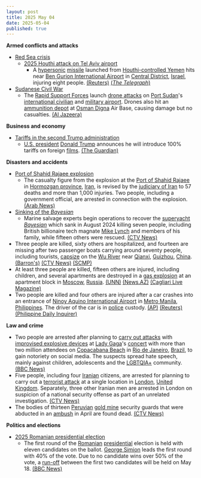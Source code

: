 ```yaml
---
layout: post
title: 2025 May 04
date: 2025-05-04
published: true
---
```



**Armed conflicts and attacks**

* [Red Sea crisis](https://en.wikipedia.org/wiki/Red_Sea_crisis "Red Sea crisis")
  + [2025 Houthi attack on Tel Aviv airport](https://en.wikipedia.org/wiki/2025_Houthi_attack_on_Tel_Aviv_airport "2025 Houthi attack on Tel Aviv airport")
    - A [hypersonic](https://en.wikipedia.org/wiki/Hypersonic_weapon "Hypersonic weapon") [missile](https://en.wikipedia.org/wiki/Missile "Missile") launched from [Houthi-controlled Yemen](https://en.wikipedia.org/wiki/Houthi-controlled_territory_of_Yemen "Houthi-controlled territory of Yemen") hits near [Ben Gurion International Airport](https://en.wikipedia.org/wiki/Ben_Gurion_International_Airport "Ben Gurion International Airport") in [Central District](https://en.wikipedia.org/wiki/Central_District_%28Israel%29 "Central District (Israel)"), [Israel](https://en.wikipedia.org/wiki/Israel "Israel"), injuring eight people. [(Reuters)](https://www.reuters.com/world/middle-east/israeli-military-says-working-intercepting-missile-launched-yemen-2025-05-04/) [(*The Telegraph*)](https://www.telegraph.co.uk/world-news/2025/05/04/houthi-missile-strikes-israel-main-airport/)
* [Sudanese Civil War](https://en.wikipedia.org/wiki/Sudanese_civil_war_%282023%E2%80%93present%29 "Sudanese civil war (2023–present)")
  + The [Rapid Support Forces](https://en.wikipedia.org/wiki/Rapid_Support_Forces "Rapid Support Forces") launch [drone attacks](https://en.wikipedia.org/wiki/Drone_warfare "Drone warfare") on [Port Sudan](https://en.wikipedia.org/wiki/Port_Sudan "Port Sudan")'s [international civilian](https://en.wikipedia.org/wiki/Port_Sudan_New_International_Airport "Port Sudan New International Airport") and [military airport](https://en.wikipedia.org/wiki/Port_Sudan_Military_Airport "Port Sudan Military Airport"). Drones also hit an [ammunition depot](https://en.wikipedia.org/wiki/Ammunition_depot "Ammunition depot") at [Osman Digna](https://en.wikipedia.org/wiki/Osman_Digna "Osman Digna") Air Base, causing damage but no casualties. [(Al Jazeera)](https://www.aljazeera.com/news/2025/5/4/sudans-rsf-carries-out-drone-attack-near-port-sudan-airport-army)

**Business and economy**

* [Tariffs in the second Trump administration](https://en.wikipedia.org/wiki/Tariffs_in_the_second_Trump_administration "Tariffs in the second Trump administration")
  + [U.S. president](https://en.wikipedia.org/wiki/President_of_the_United_States "President of the United States") [Donald Trump](https://en.wikipedia.org/wiki/Donald_Trump "Donald Trump") announces he will introduce 100% tariffs on foreign [films](https://en.wikipedia.org/wiki/Movie_film "Movie film"). [(The Guardian)](https://www.theguardian.com/us-news/2025/may/04/trump-tariffs-foreign-movies)

**Disasters and accidents**

* [Port of Shahid Rajaee explosion](https://en.wikipedia.org/wiki/Port_of_Shahid_Rajaee_explosion "Port of Shahid Rajaee explosion")
  + The casualty figure from the explosion at the [Port of Shahid Rajaee](https://en.wikipedia.org/wiki/Port_of_Shahid_Rajaee "Port of Shahid Rajaee") in [Hormozgan province](https://en.wikipedia.org/wiki/Hormozgan_province "Hormozgan province"), [Iran](https://en.wikipedia.org/wiki/Iran "Iran"), is revised by the [judiciary of Iran](https://en.wikipedia.org/wiki/Chief_Justice_of_Iran "Chief Justice of Iran") to 57 deaths and more than 1,000 injuries. Two people, including a government official, are arrested in connection with the explosion. [(Arab News)](https://www.arabnews.com/node/2599520/middle-east)
* [Sinking of the *Bayesian*](https://en.wikipedia.org/wiki/Bayesian_%28yacht%29#Sinking_and_aftermath "Bayesian (yacht)")
  + Marine salvage experts begin operations to recover the [superyacht](https://en.wikipedia.org/wiki/Superyacht "Superyacht") [*Bayesian*](https://en.wikipedia.org/wiki/Bayesian_%28yacht%29 "Bayesian (yacht)") which sank in August 2024 killing seven people, including British billionaire tech magnate [Mike Lynch](https://en.wikipedia.org/wiki/Mike_Lynch_%28businessman%29 "Mike Lynch (businessman)") and members of his family, while fifteen others were rescued. [(CTV News)](https://www.ctvnews.ca/world/article/experts-start-complex-recovery-of-a-superyacht-that-sank-off-sicily-killing-7/)
* Three people are killed, sixty others are hospitalized, and fourteen are missing after two passenger boats carrying around seventy people, including tourists, [capsize](https://en.wikipedia.org/wiki/Capsizing "Capsizing") on the [Wu River](https://en.wikipedia.org/wiki/Wu_River_%28Yangtze_tributary%29 "Wu River (Yangtze tributary)") near [Qianxi](https://en.wikipedia.org/wiki/Qianxi%2C_Guizhou "Qianxi, Guizhou"), [Guizhou](https://en.wikipedia.org/wiki/Guizhou "Guizhou"), [China](https://en.wikipedia.org/wiki/China "China"). [(Barron's)](https://www.barrons.com/news/three-dead-60-hospitalised-in-china-boat-disasters-state-media-1ac9c226) [(CTV News)](https://www.ctvnews.ca/world/article/2-boats-capsized-in-chinas-southwest-after-sudden-storm-leaving-20-missing/) [(SCMP)](https://www.scmp.com/news/china/politics/article/3309038/2-boats-capsize-heavy-rain-southwest-china-dozens-plunged-river)
* At least three people are killed, fifteen others are injured, including children, and several apartments are destroyed in a [gas explosion](https://en.wikipedia.org/wiki/Gas_explosion "Gas explosion") at an apartment block in [Moscow](https://en.wikipedia.org/wiki/Moscow "Moscow"), [Russia](https://en.wikipedia.org/wiki/Russia "Russia"). [(UNN)](https://unn.ua/en/news/a-gas-explosion-in-a-residential-building-in-moscow-two-dead-6-injured) [(News.AZ)](https://news.az/news/powerful-blast-rocks-residential-building-in-moscow-video) [(Cagliari Live Magazine)](https://www.cagliarilivemagazine.it/russia-esplosione-in-palazzo-a-mosca-almeno-3-morti-e-15-feriti)
* Two people are killed and four others are injured after a car crashes into an entrance of [Ninoy Aquino International Airport](https://en.wikipedia.org/wiki/Ninoy_Aquino_International_Airport "Ninoy Aquino International Airport") in [Metro Manila](https://en.wikipedia.org/wiki/Metro_Manila "Metro Manila"), [Philippines](https://en.wikipedia.org/wiki/Philippines "Philippines"). The driver of the car is in [police](https://en.wikipedia.org/wiki/Philippine_National_Police "Philippine National Police") custody. [(AP)](https://apnews.com/article/manila-airport-crash-vehicle-suv-deaths-philippines-91d3ff57b8f8f2082730c20cf52115c0) [(Reuters)](https://www.reuters.com/world/asia-pacific/several-injured-car-crashes-into-entrance-manila-airport-local-media-say-2025-05-04/) [(Philippine Daily Inquirer)](https://newsinfo.inquirer.net/2058197/naia-t1-incident-2)

**Law and crime**

* Two people are arrested after planning to [carry out attacks](https://en.wikipedia.org/wiki/Terrorism_in_Brazil "Terrorism in Brazil") with [improvised explosive devices](https://en.wikipedia.org/wiki/Improvised_explosive_device "Improvised explosive device") at [Lady Gaga](https://en.wikipedia.org/wiki/Lady_Gaga "Lady Gaga")'s [concert](https://en.wikipedia.org/wiki/Mayhem_promotional_concerts "Mayhem promotional concerts") with more than two million attendees on [Copacabana Beach](https://en.wikipedia.org/wiki/Copacabana%2C_Rio_de_Janeiro "Copacabana, Rio de Janeiro") in [Rio de Janeiro](https://en.wikipedia.org/wiki/Rio_de_Janeiro "Rio de Janeiro"), [Brazil](https://en.wikipedia.org/wiki/Brazil "Brazil"), to gain notoriety on social media. The suspects spread hate speech, mainly against children, adolescents and the [LGBTQIA+](https://en.wikipedia.org/wiki/LGBTQIA%2B "LGBTQIA+") community. [(BBC News)](https://www.bbc.com/news/articles/c209r5pqzneo)
* Five people, including four [Iranian](https://en.wikipedia.org/wiki/Iran "Iran") citizens, are arrested for planning to carry out a [terrorist attack](https://en.wikipedia.org/wiki/Terrorism_in_the_United_Kingdom "Terrorism in the United Kingdom") at a single location in [London](https://en.wikipedia.org/wiki/London "London"), [United Kingdom](https://en.wikipedia.org/wiki/United_Kingdom "United Kingdom"). Separately, three other Iranian men are arrested in London on suspicion of a national security offense as part of an unrelated investigation. [(CTV News)](https://www.ctvnews.ca/world/article/uk-police-arrest-several-iranian-men-over-alleged-attack-plot/)
* The bodies of thirteen [Peruvian](https://en.wikipedia.org/wiki/Peru "Peru") [gold mine](https://en.wikipedia.org/wiki/Gold_mine "Gold mine") security guards that were abducted in an [ambush](https://en.wikipedia.org/wiki/Ambush "Ambush") in April are found dead. [(CTV News)](https://www.ctvnews.ca/world/article/13-workers-kidnapped-from-a-peruvian-gold-mine-are-found-dead/)

**Politics and elections**

* [2025 Romanian presidential election](https://en.wikipedia.org/wiki/2025_Romanian_presidential_election "2025 Romanian presidential election")
  + The first round of the [Romanian](https://en.wikipedia.org/wiki/Romania "Romania") [presidential](https://en.wikipedia.org/wiki/President_of_Romania "President of Romania") election is held with eleven candidates on the ballot. [George Simion](https://en.wikipedia.org/wiki/George_Simion "George Simion") leads the first round with 40% of the vote. Due to no candidate wins over 50% of the vote, a [run-off](https://en.wikipedia.org/wiki/Two-round_system "Two-round system") between the first two candidates will be held on May 18. [(BBC News)](https://www.bbc.com/news/articles/cj0zl1702ego)
